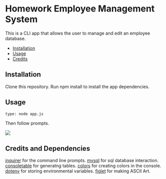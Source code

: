 # Homework Employee Management System

This is a CLI app that allows the user to manage and edit an employee database. 

- [Installation](#Installation)
- [Usage](#Usage)
- [Credits](#Credits)

## Installation
Clone this repository. 
Run npm install to install the app dependencies. 

## Usage 
```sh
type: node app.js
```
Then follow prompts.

![](/gif.gif)



## Credits and Dependencies
[inquirer](https://www.npmjs.com/package/inquirer) for the command line prompts. 
[mysql](https://www.npmjs.com/package/mysql) for sql database interaction. 
[consoletable](https://www.npmjs.com/package/console.table) for generatng tables.
[colors](https://www.npmjs.com/package/colors) for creating colors in the console. 
[dotenv](https://www.npmjs.com/package/dotenv) for storing environmental variables.
[figlet](https://www.npmjs.com/package/figlet) for making ASCII Art. 
